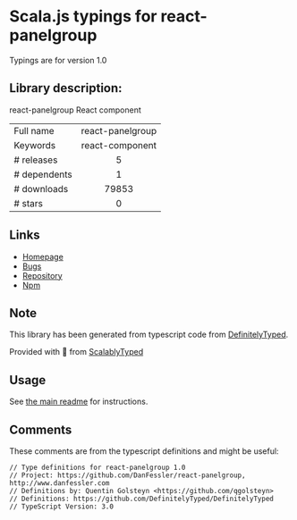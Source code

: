 
# Scala.js typings for react-panelgroup

Typings are for version 1.0

## Library description:
react-panelgroup React component

|                    |                 |
| ------------------ | :-------------: |
| Full name          | react-panelgroup |
| Keywords           | react-component |
| # releases         | 5 |
| # dependents       | 1 |
| # downloads        | 79853 |
| # stars            | 0 |

## Links
- [Homepage](http://www.DanFessler.com)
- [Bugs](https://github.com/DanFessler/react-panelgroup/issues)
- [Repository](https://github.com/DanFessler/react-panelgroup)
- [Npm](https://www.npmjs.com/package/react-panelgroup)
    


## Note
This library has been generated from typescript code from [DefinitelyTyped](https://definitelytyped.org).

Provided with :purple_heart: from [ScalablyTyped](https://github.com/oyvindberg/ScalablyTyped)

## Usage
See [the main readme](../../readme.md) for instructions.

## Comments

These comments are from the typescript definitions and might be useful:
```
// Type definitions for react-panelgroup 1.0
// Project: https://github.com/DanFessler/react-panelgroup, http://www.danfessler.com
// Definitions by: Quentin Golsteyn <https://github.com/qgolsteyn>
// Definitions: https://github.com/DefinitelyTyped/DefinitelyTyped
// TypeScript Version: 3.0

```

